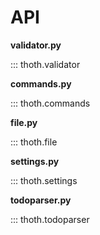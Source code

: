 # API

**validator.py**

::: thoth.validator


**commands.py**

::: thoth.commands


**file.py**

::: thoth.file


**settings.py**

::: thoth.settings


**todoparser.py**

::: thoth.todoparser



